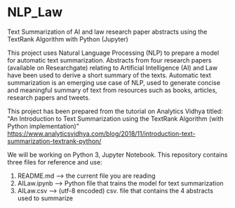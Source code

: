 # NLP_Law
Text Summarization of AI and law research paper abstracts using the TextRank Algorithm with Python (Jupyter)

This project uses Natural Language Processing (NLP) to prepare a model for automatic text summarization. Abstracts from four research papers (available on Researchgate) relating to Artificial Intelligence (AI) and Law have been used to derive a short summary of the texts. Automatic text summarization is an emerging use case of NLP, used to generate concise and meaningful summary of text from resources such as books, articles, research papers and tweets. 

This project has been prepared from the tutorial on Analytics Vidhya titled: "An Introduction to Text Summarization using the TextRank Algorithm (with Python implementation)" 
https://www.analyticsvidhya.com/blog/2018/11/introduction-text-summarization-textrank-python/ 

We will be working on Python 3, Jupyter Notebook. This repository contains three files for reference and use: 
  1) README.md --> the current file you are reading
  2) AILaw.ipynb --> Python file that trains the model for text summarization
  3) AILaw.csv --> (utf-8 encoded) csv. file that contains the 4 abstracts used to summarize 
